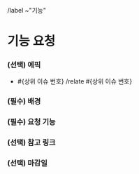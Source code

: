 <!-- 에픽 하위의 이슈일 경우 제목 규칙: [#{에픽 이슈 번호}] ** 구현 -->
/label ~"기능"

기능 요청
==
<!-- 에픽 이슈가 있을 경우 에픽 이슈 번호 필수 기입 -->
### (선택) 에픽
- #{상위 이슈 번호}
/relate #{상위 이슈 번호}


<!-- 해당 기능을 요청하게 된 배경 -->
### (필수) 배경


<!-- 어떤 기능이 구현되어야 하는 지 설명 -->
### (필수) 요청 기능


<!-- 연관된 링크 -->
### (선택) 참고 링크


<!-- 마감 기한 (ex. 2022/07/17) -->
### (선택) 마감일
